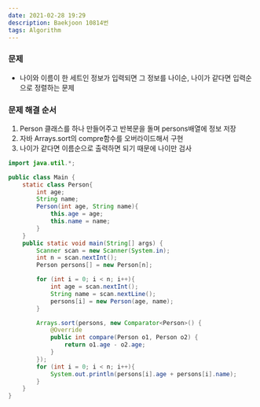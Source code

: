 ```yaml
---
date: 2021-02-28 19:29
description: Baekjoon 10814번
tags: Algorithm
---
```


### 문제
* 나이와 이름이 한 세트인 정보가 입력되면 그 정보를 나이순, 나이가 같다면 입력순으로 정렬하는 문제

### 문제 해결 순서
1. Person 클래스를 하나 만들어주고 반복문을 돌며 persons배열에 정보 저장
2. 자바 Arrays.sort의 compre함수를 오버라이드해서 구현
3. 나이가 같다면 이름순으로 출력하면 되기 때문에 나이만 검사

```java
import java.util.*;

public class Main {
    static class Person{
        int age;
        String name;
        Person(int age, String name){
            this.age = age;
            this.name = name;
        }
    }
    public static void main(String[] args) {
        Scanner scan = new Scanner(System.in);
        int n = scan.nextInt();
        Person persons[] = new Person[n];

        for (int i = 0; i < n; i++){
            int age = scan.nextInt();
            String name = scan.nextLine();
            persons[i] = new Person(age, name);
        }

        Arrays.sort(persons, new Comparator<Person>() {
            @Override
            public int compare(Person o1, Person o2) {
                return o1.age - o2.age;
            }
        });
        for (int i = 0; i < n; i++){
            System.out.println(persons[i].age + persons[i].name);
        }
    }
}
```
